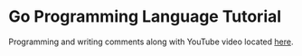 # Go Programming Language Tutorial

Programming and writing comments along with YouTube video located [here](https://youtu.be/Q0sKAMal4WQ).


